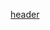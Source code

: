 [header](https://capsule-render.vercel.app/api?type=soft&color=gradient&height=300&section=header&text=AION)
